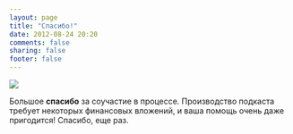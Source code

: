 ```yaml
---
layout: page
title: "Спасибо!"
date: 2012-08-24 20:20
comments: false
sharing: false
footer: false
---
```


![](/images/dreamstime_xs_2054996.jpg)

Большое **спасибо** за соучастие в процессе. Производство подкаста требует некоторых финансовых вложений, и ваша помощь очень даже пригодится! Спасибо, еще раз.
